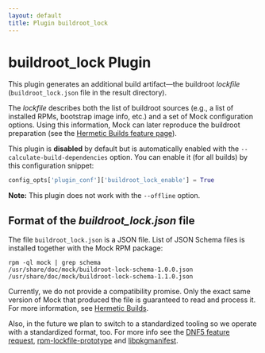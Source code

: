 ```yaml
---
layout: default
title: Plugin buildroot_lock
---
```


buildroot_lock Plugin
=====================

This plugin generates an additional build artifact—the buildroot *lockfile*
(`buildroot_lock.json` file in the result directory).

The *lockfile* describes both the list of buildroot sources (e.g., a list of
installed RPMs, bootstrap image info, etc.) and a set of Mock configuration
options.  Using this information, Mock can later reproduce the buildroot
preparation (see the [Hermetic Builds feature page](feature-hermetic-builds)).

This plugin is **disabled** by default but is automatically enabled with the
`--calculate-build-dependencies` option.  You can enable it (for all builds) by
this configuration snippet:

```python
config_opts['plugin_conf']['buildroot_lock_enable'] = True
```

**Note:** This plugin does not work with the `--offline` option.


Format of the *buildroot_lock.json* file
----------------------------------------

The file `buildroot_lock.json` is a JSON file.  List of JSON Schema files is
installed together with the Mock RPM package:

    rpm -ql mock | grep schema
    /usr/share/doc/mock/buildroot-lock-schema-1.0.0.json
    /usr/share/doc/mock/buildroot-lock-schema-1.1.0.json

Currently, we do not provide a compatibility promise.  Only the exact same
version of Mock that produced the file is guaranteed to read and process it.
For more information, see [Hermetic Builds](feature-hermetic-builds).

Also, in the future we plan to switch to a standardized tooling so we operate
with a standardized format, too.  For more info see the [DNF5 feature
request][discussion], [rpm-lockfile-prototype][] and [libpkgmanifest][].

[discussion]: https://github.com/rpm-software-management/dnf5/issues/833
[rpm-lockfile-prototype]: https://github.com/konflux-ci/rpm-lockfile-prototype
[libpkgmanifest]: https://github.com/rpm-software-management/libpkgmanifest
